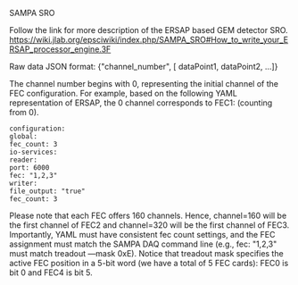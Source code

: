 SAMPA SRO

Follow the link for more description of the ERSAP based GEM detector SRO.
https://wiki.jlab.org/epsciwiki/index.php/SAMPA_SRO#How_to_write_your_ERSAP_processor_engine.3F

Raw data JSON format: 
{"channel_number", [ dataPoint1, dataPoint2, ...]}

The channel number begins with 0, representing the 
initial channel of the FEC configuration. 
For example, based on the following YAML representation of ERSAP, 
the 0 channel corresponds to FEC1: (counting from 0).    

    configuration:
    global:
    fec_count: 3
    io-services:
    reader:
    port: 6000
    fec: "1,2,3"
    writer:
    file_output: "true"
    fec_count: 3

Please note that each FEC offers 160 channels. Hence, channel=160 will 
be the first channel of FEC2 and channel=320 will be the first channel of FEC3.
Importantly, YAML must have consistent fec count settings, and the FEC 
assignment must match the SAMPA DAQ command line (e.g., fec: "1,2,3" must 
match treadout —mask 0xE). Notice that treadout mask specifies the active FEC 
position in a 5-bit word (we have a total of 5 FEC cards): 
FEC0 is bit 0 and FEC4 is bit 5.